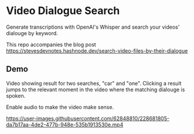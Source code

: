 # Video Dialogue Search

Generate transcriptions with OpenAI's Whisper and search your videos' dialouge by keyword.

This repo accompanies the blog post https://stevesdevnotes.hashnode.dev/search-video-files-by-their-dialogue

## Demo

Video showing result for two searches, "car" and "one". Clicking a result jumps to the relevant moment in the video where the matching dialouge is spoken.

Enable audio to make the video make sense.

https://user-images.githubusercontent.com/62848810/228681805-da7b17aa-4de2-477b-948e-535b1913530e.mp4
